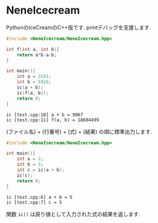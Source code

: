 # NeneIcecream
PythonのIceCreamのC++版です. printデバッグを支援します.
```cpp
#include <NeneIcecream/NeneIcecream.hpp>

int f(int a, int b){
    return a*b-a-b;
}

int main(){
    int a = 3141;
    int b = 5926;
    ic(a + b);
    ic(f(a, b));
    return 0;
}
```
```
ic [test.cpp:10] a + b = 9067
ic [test.cpp:11] f(a, b) = 18604499
```
(ファイル名) + (行番号) + (式) + (結果) の順に標準出力します.

```cpp
#include <NeneIcecream/NeneIcecream.hpp>

int main(){
    int a = 2;
    int b = 3;
    int c = ic(a + b);
    ic(c);
    return 0;
}
```
```
ic [test.cpp:6] a + b = 5
ic [test.cpp:7] c = 5
```
関数 `ic()` は戻り値として入力された式の結果を返します.